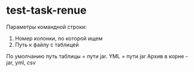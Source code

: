 # test-task-renue
Параметры командной строки:
1. Номер колонки, по которой ищем
2. Путь к файлу с таблицей

По умолчанию путь таблицы = пути jar.
YML = пути jar
Архив в корне - jar, yml, csv

